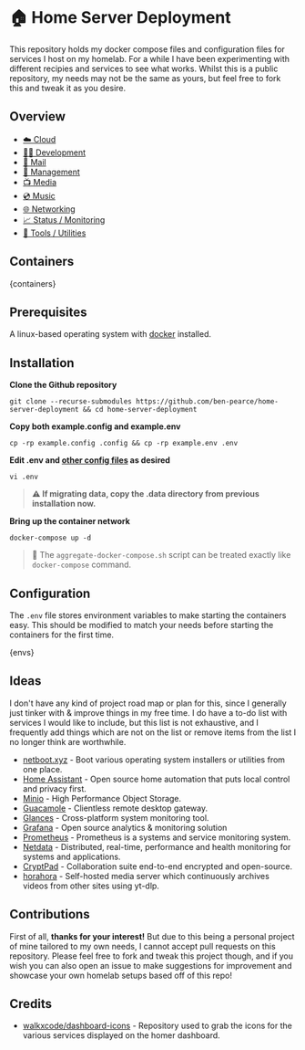 # 🏠 Home Server Deployment

This repository holds my docker compose files and configuration files for services I host on my homelab. For a while I have been experimenting with different recipies and services to see what works. Whilst this is a public repository, my needs may not be the same as yours, but feel free to fork this and tweak it as you desire.

## Overview

- [☁️ Cloud](https://github.com/ben-pearce/home-server-deployment/blob/main/docker-compose.cloud.yml)
- [👨‍💻 Development](https://github.com/ben-pearce/home-server-deployment/blob/main/docker-compose.dev.yml)
- [📨 Mail](https://github.com/ben-pearce/home-server-deployment/blob/main/docker-compose.mail.yml)
- [💼 Management](https://github.com/ben-pearce/home-server-deployment/blob/main/docker-compose.management.yml)
- [📺 Media](https://github.com/ben-pearce/home-server-deployment/blob/main/docker-compose.media.yml)
- [💿 Music](https://github.com/ben-pearce/home-server-deployment/blob/main/docker-compose.music.yml)
- [🌐 Networking](https://github.com/ben-pearce/home-server-deployment/blob/main/docker-compose.networking.yml)
- [📈 Status / Monitoring](https://github.com/ben-pearce/home-server-deployment/blob/main/docker-compose.status.yml)
- [🔧 Tools / Utilities](https://github.com/ben-pearce/home-server-deployment/blob/main/docker-compose.tools.yml)

## Containers

{containers}

## Prerequisites

A linux-based operating system with [docker](https://docs.docker.com/engine/install/) installed.

## Installation

**Clone the Github repository**
```
git clone --recurse-submodules https://github.com/ben-pearce/home-server-deployment && cd home-server-deployment
```

**Copy both example.config and example.env**
```
cp -rp example.config .config && cp -rp example.env .env
```

**Edit .env and [other config files](https://github.com/ben-pearce/home-server-deployment/tree/main/example.config) as desired**
```
vi .env
```

> **⚠️ If migrating data, copy the .data directory from previous installation now.**

**Bring up the container network**
```
docker-compose up -d
```
> 💭 The `aggregate-docker-compose.sh` script can be treated exactly like `docker-compose` command. 

## Configuration
The `.env` file stores environment variables to make starting the containers easy. This should be modified to match your needs before starting the containers for the first time.

{envs}

## Ideas 

I don't have any kind of project road map or plan for this, since I generally just tinker with & improve things in my free time. I do have a to-do list with services I would like to include, but this list is not exhaustive, and I frequently add things which are not on the list or remove items from the list I no longer think are worthwhile.

- [netboot.xyz](https://hub.docker.com/r/linuxserver/netbootxyz) - Boot various operating system installers or utilities from one place.
- [Home Assistant](https://hub.docker.com/r/homeassistant/home-assistant) - Open source home automation that puts local control and privacy first.
- [Minio](https://hub.docker.com/r/minio/minio/) - High Performance Object Storage.
- [Guacamole](https://hub.docker.com/r/guacamole/guacamole) - Clientless remote desktop gateway.
- [Glances](https://hub.docker.com/r/nicolargo/glances) - Cross-platform system monitoring tool.
- [Grafana](https://hub.docker.com/r/grafana/grafana) - Open source analytics & monitoring solution
- [Prometheus](https://hub.docker.com/r/prom/prometheus) - Prometheus is a systems and service monitoring system.
- [Netdata](https://hub.docker.com/r/netdata/netdata) - Distributed, real-time, performance and health monitoring for systems and applications.
- [CryptPad](https://cryptpad.fr/) - Collaboration suite end-to-end encrypted and open-source.
- [horahora](https://github.com/horahoradev/horahora) - Self-hosted media server which continuously archives videos from other sites using yt-dlp.

## Contributions

First of all, **thanks for your interest!** But due to this being a personal project of mine tailored to my own needs, I cannot accept pull requests on this repository. Please feel free to fork and tweak this project though, and if you wish you can also open an issue to make suggestions for improvement and showcase your own homelab setups based off of this repo!

## Credits
- [walkxcode/dashboard-icons](https://github.com/walkxcode/dashboard-icons) - Repository used to grab the icons for the various services displayed on the homer dashboard.